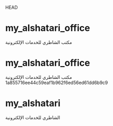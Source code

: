  HEAD
# my_alshatari_office
مكتب الشاطري للخدمات الإلكترونية

# my_alshatari_office
مكتب الشاطري للخدمات الإلكترونية
 1a855716ee44c59eaf1b962f6ed56ed61dd6b9c9
# my_alshatari
الشاطري للخدمات الإلكترونية

